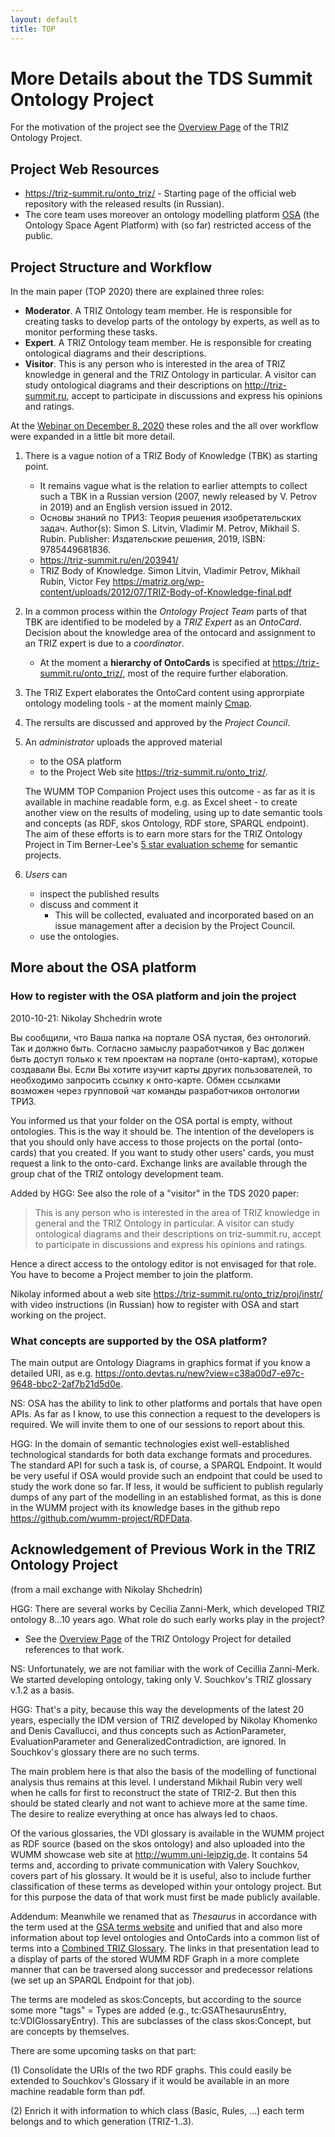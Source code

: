 ```yaml
---
layout: default
title: TOP
---
```


# More Details about the TDS Summit Ontology Project

For the motivation of the project see the [Overview Page](Ontology) of the
TRIZ Ontology Project.

## Project Web Resources

* <https://triz-summit.ru/onto_triz/> - Starting page of the official web
  repository with the released results (in Russian).
* The core team uses moreover an ontology modelling platform
  [OSA](https://onto.devtas.ru/ts2o1) (the Ontology Space Agent Platform) with
  (so far) restricted access of the public.

## Project Structure and Workflow

In the main paper (TOP 2020) there are explained three roles:

* __Moderator__. A TRIZ Ontology team member.  He is responsible for creating
  tasks to develop parts of the ontology by experts, as well as to monitor
  performing these tasks.
* __Expert__. A TRIZ Ontology team member.  He is responsible for creating
  ontological diagrams and their descriptions.
* __Visitor__. This is any person who is interested in the area of TRIZ
  knowledge in general and the TRIZ Ontology in particular.  A visitor can
  study ontological diagrams and their descriptions on
  <http://triz-summit.ru>, accept to participate in discussions and express
  his opinions and ratings.

At the [Webinar on December 8, 2020](2020-12-08) these roles and the all over
workflow were expanded in a little bit more detail.

1. There is a vague notion of a TRIZ Body of Knowledge (TBK) as starting point.
   * It remains vague what is the relation to earlier attempts to collect such
     a TBK in a Russian version (2007, newly released by V. Petrov in 2019)
     and an English version issued in 2012.
   * Основы знаний по ТРИЗ: Теория решения изобретательских задач.
     Author(s): Simon S. Litvin, Vladimir M. Petrov, Mikhail S. Rubin.
     Publisher: Издательские решения, 2019, ISBN: 9785449681836.
   * <https://triz-summit.ru/en/203941/>
   * TRIZ Body of Knowledge. Simon Litvin, Vladimir Petrov, Mikhail Rubin,
     Victor Fey
     <https://matriz.org/wp-content/uploads/2012/07/TRIZ-Body-of-Knowledge-final.pdf>

2. In a common process within the _Ontology Project Team_ parts of that TBK
   are identified to be modeled by a _TRIZ Expert_ as an _OntoCard_. Decision
   about the knowledge area of the ontocard and assignment to an TRIZ expert
   is due to a _coordinator_.
   * At the moment a __hierarchy of OntoCards__ is specified at
     <https://triz-summit.ru/onto_triz/>, most of the require further
     elaboration.

3. The TRIZ Expert elaborates the OntoCard content using approrpiate ontology
   modeling tools - at the moment mainly [Cmap](https://cmap.ihmc.us/).

4. The rersults are discussed and approved by the _Project Council_.

5. An _administrator_ uploads the approved material
   * to the OSA platform
   * to the Project Web site <https://triz-summit.ru/onto_triz/>.

   The WUMM TOP Companion Project uses this outcome - as far as it is
   available in machine readable form, e.g. as Excel sheet - to create another
   view on the results of modeling, using up to date semantic tools and
   concepts (as RDF, skos Ontology, RDF store, SPARQL endpoint). The aim of
   these efforts is to earn more stars for the TRIZ Ontology Project in Tim
   Berner-Lee's [5 star evaluation scheme](https://5stardata.info/en/) for
   semantic projects.

6. _Users_ can
   * inspect the published results
   * discuss and comment it   
     * This will be collected, evaluated and incorporated based on an issue
       management after a decision by the Project Council.
   * use the ontologies.

## More about the OSA platform

### How to register with the OSA platform and join the project

2010-10-21: Nikolay Shchedrin wrote

Вы сообщили, что Ваша папка на портале OSA пустая, без онтологий. Так и должно
быть. Согласно замыслу разработчиков у Вас должен быть доступ только к тем
проектам на портале (онто-картам), которые создавали Вы. Если Вы хотите изучит
карты других пользователей, то необходимо запросить ссылку к онто-карте. Обмен
ссылками возможен через групповой чат команды разработчиков онтологии ТРИЗ.

You informed us that your folder on the OSA portal is empty, without
ontologies. This is the way it should be. The intention of the developers is
that you should only have access to those projects on the portal (onto-cards)
that you created. If you want to study other users' cards, you must request a
link to the onto-card. Exchange links are available through the group chat of
the TRIZ ontology development team.

Added by HGG: See also the role of a "visitor" in the TDS 2020 paper:

> This is any person who is interested in the area of TRIZ knowledge in
> general and the TRIZ Ontology in particular. A visitor can study ontological
> diagrams and their descriptions on triz-summit.ru, accept to participate in
> discussions and express his opinions and ratings.

Hence a direct access to the ontology editor is not envisaged for that role.
You have to become a Project member to join the platform.

Nikolay informed about a web site
<https://triz-summit.ru/onto_triz/proj/instr/> with video instructions (in
Russian) how to register with OSA and start working on the project.

### What concepts are supported by the OSA platform?

The main output are Ontology Diagrams in graphics format if you know a
detailed URI, as e.g.
<https://onto.devtas.ru/new?view=c38a00d7-e97c-9648-bbc2-2af7b21d5d0e>.   

NS: OSA has the ability to link to other platforms and portals that have open
APIs. As far as I know, to use this connection a request to the developers is
required. We will invite them to one of our sessions to report about this.

HGG: In the domain of semantic technologies exist well-established
technological standards for both data exchange formats and procedures. The
standard API for such a task is, of course, a SPARQL Endpoint. It would be
very useful if OSA would provide such an endpoint that could be used to study
the work done so far. If less, it would be sufficient to publish regularly
dumps of any part of the modelling in an established format, as this is done
in the WUMM project with its knowledge bases in the github repo
<https://github.com/wumm-project/RDFData>.

## Acknowledgement of Previous Work in the TRIZ Ontology Project

(from a mail exchange with Nikolay Shchedrin)

HGG: There are several works by Cecilia Zanni-Merk, which developed TRIZ
ontology 8...10 years ago.  What role do such early works play in the project?
* See the [Overview Page](Ontology) of the TRIZ Ontology Project for detailed
  references to that work.

NS: Unfortunately, we are not familiar with the work of Cecillia Zanni-Merk.
We started developing ontology, taking only V. Souchkov's TRIZ glossary v.1.2
as a basis.

HGG: That's a pity, because this way the developments of the latest 20 years,
especially the IDM version of TRIZ developed by Nikolay Khomenko and Denis
Cavallucci, and thus concepts such as ActionParameter, EvaluationParameter and
GeneralizedContradiction, are ignored.  In Souchkov's glossary there are no
such terms.

The main problem here is that also the basis of the modelling of functional
analysis thus remains at this level. I understand Mikhail Rubin very well when
he calls for first to reconstruct the state of TRIZ-2. But then this should be
stated clearly and not want to achieve more at the same time. The desire to
realize everything at once has always led to chaos.

Of the various glossaries, the VDI glossary is available in the WUMM project
as RDF source (based on the skos ontology) and also uploaded into the WUMM
showcase web site at <http://wumm.uni-leipzig.de>. It contains 54 terms and,
according to private communication with Valery Souchkov, covers part of his
glossary.  It would be it is useful, also to include further classification of
these terms as developed within your ontology project. But for this purpose
the data of that work must first be made publicly available.

Addendum: Meanwhile we renamed that as _Thesaurus_ in accordance with the term
used at the [GSA terms website](https://www.altshuller.ru/thesaur/thesaur.asp)
and unified that and also more information about top level ontologies and
OntoCards into a common list of terms into a [Combined TRIZ
Glossary](http://wumm.uni-leipzig.de/ontology.php).  The links in that
presentation lead to a display of parts of the stored WUMM RDF Graph in a more
complete manner that can be traversed along successor and predecessor
relations (we set up an SPARQL Endpoint for that job).

The terms are modeled as skos:Concepts, but according to the source some more
"tags" = Types are added (e.g., tc:GSAThesaurusEntry, tc:VDIGlossaryEntry).
This are subclasses of the class skos:Concept, but are concepts by themselves.

There are some upcoming tasks on that part:

(1) Consolidate the URIs of the two RDF graphs. This could easily be extended
to Souchkov's Glossary if it would be available in an more machine readable
form than pdf.

(2) Enrich it with information to which class (Basic, Rules, ...) each term
belongs and to which generation (TRIZ-1..3).

